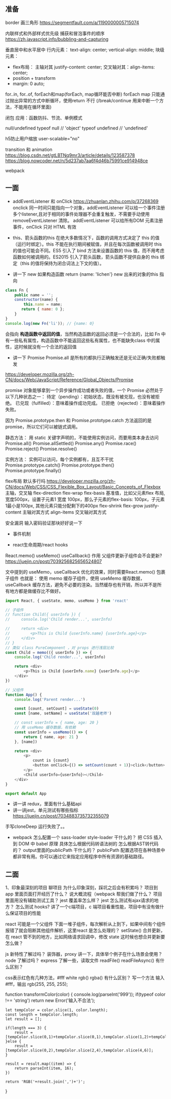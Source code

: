 ## 准备
border 画三角形
https://segmentfault.com/a/1190000005715074

内联样式和外部样式优先级
捕获和冒泡事件的顺序
https://zh.javascript.info/bubbling-and-capturing

垂直居中和水平居中
行内元素：
text-align: center;
vertical-align: middle;
块级元素：
- flex布局： 主轴对其 justify-content: center;  交叉轴对其：align-items: center;
- position + transform
- margin: 0 auto;

for..in, for..of, forEach和map(forEach, map循环能否中断)
forEach map 只能通过抛出异常的方式中断循环，使用return 不行 (/break/continue 用来中断一个方法，不能用在循环里面)

闭包
应用：函数防抖、节流、单例模式

null/undefined
typeof null  // 'object'
typeof undefined // 'undefined'

h5防止用户缩放 user-scalable="no"
<meta name="viewport" content="width=device-width, initial-scale=1, maximum-scale=1, user-scalable=no">

transition 和 animation
https://blog.csdn.net/gtLBTNq9mr3/article/details/123587378
https://blog.nowcoder.net/n/5d237ab7aa6f4d46b75991ce914948ce

webpack

## 一面
- addEventListener 和 onClick
https://zhuanlan.zhihu.com/p/37268369
onclick 同一时间只能指向一个对象，addEventListener 可以给一个事件注册多个listener,且对于相同的事件处理器不会重复触发，不需要手动使用removeEventListener 清除。
addEventListener 可以给所有DOM 元素注册事件，onClick 只对 HTML 有效

- this、箭头函数的this
在绝大多数情况下，函数的调用方式决定了 this 的值（运行时绑定）。this 不能在执行期间被赋值，并且在每次函数被调用时 this 的值也可能会不同。ES5 引入了 bind 方法来设置函数的 this 值，而不用考虑函数如何被调用的。ES2015 引入了箭头函数，箭头函数不提供自身的 this 绑定（this 的值将保持为闭合词法上下文的值）。

- 讲一下 new 
如果构造函数 return {name: 'lichen'}
new 出来的对象的this 指向
```js
class Fn {
    public name = '';
    constructor(name) {
        this.name = name;
       return { name: 0 };
    }
}
console.log(new Fn('li')); // {name: 0}
```
会指向 **构造函数中返回的值**，当然构造函数的返回必须是一个合法的，比如 Fn 中有一些私有属性，构造函数中不能返回这些私有属性，也不能缺失class 中的属性，这时候就没有一个合法的返回值

- 讲一下 Promise
Promise.all  是所有的都执行正确触发还是无论正确/失败都触发

https://developer.mozilla.org/zh-CN/docs/Web/JavaScript/Reference/Global_Objects/Promise

promise 对象能够拿到一个异步操作成功或者失败的值，一个 Promise 必然处于以下几种状态之一：
待定（pending）：初始状态，既没有被兑现，也没有被拒绝。
已兑现（fulfilled）：意味着操作成功完成。
已拒绝（rejected）：意味着操作失败。

因为 Promise.prototype.then 和  Promise.prototype.catch 方法返回的是 promise，所以它们可以被链式调用。

静态方法： 用 static 关键字声明的，不能使用实例访问，而要用类本身去访问
Promise.all()
Promise.allSettled()
Promise.any()
Promise.race()
Promise.reject()
Promise.resolve()

实例方法：  实例可以访问，每个实例都有，且互不干扰
Promise.prototype.catch()
Promise.prototype.then()
Promise.prototype.finally()


flex布局 默认多行吗
https://developer.mozilla.org/zh-CN/docs/Web/CSS/CSS_Flexible_Box_Layout/Basic_Concepts_of_Flexbox
主轴，交叉轴
flex-direction
flex-wrap
flex-basis 基准值，比如父元素flex 布局,宽度500px，设置子元素1 宽度 100px，那么子元素的flex-basis: 100px，子元素1最小是100px, 其他元素只能分配剩下的400px
flex-shrink
flex-grow
justify-content 主轴对其方式
align-items 交叉轴对其方式

安全漏洞 输入密码验证那块好好说一下

- 事件机制

- react生命周期/react hooks

React.memo() 
useMemo()
useCallback() 作用
父组件更新子组件会不会更新? 
https://juejin.cn/post/7039256825656524807

文中提到的 useMemo，useCallback 优化的效果，同时需要React.memo() 包裹子组件
也就是： 使用 memo 缓存子组件，使用 useMemo 缓存数据， useCallback 缓存方法，避免不必要的渲染。当然缓存也有开销，所以并不是所有地方都是做缓存比不做好。

```js
import React, { useState, memo, useMemo } from 'react'

// 子组件
// function Child({ userInfo }) {
//     console.log('Child render...', userInfo)

//     return <div>
//         <p>This is Child {userInfo.name} {userInfo.age}</p>
//     </div>
// }
// 类似 class PureComponent ，对 props 进行浅层比较
const Child = memo(({ userInfo }) => {
    console.log('Child render...', userInfo)

    return <div>
        <p>This is Child {userInfo.name} {userInfo.age}</p>
    </div>
})

// 父组件
function App() {
    console.log('Parent render...')

    const [count, setCount] = useState(0)
    const [name, setName] = useState('双越老师')

    // const userInfo = { name, age: 20 }
    // 用 useMemo 缓存数据，有依赖
    const userInfo = useMemo(() => {
        return { name, age: 21 }
    }, [name])

    return <div>
        <p>
            count is {count}
            <button onClick={() => setCount(count + 1)}>click</button>
        </p>
        <Child userInfo={userInfo}></Child>
    </div>
}

export default App

```

- 讲一讲 redux，里面有什么基础api
- 讲一讲jest，单元测试有哪些指标
https://juejin.cn/post/7034883735732355079



手写cloneDeep 运行失败了。。

- webpack
怎么配置一个 sass-loader  style-loader 干什么的？ 把 CSS 插入到 DOM 中
babel 原理 具体怎么根据代码转语法树的 怎么根据AST转代码的？
output里面的publicPath 干什么的？
publicPath 配置选项在各种场景中都非常有用。你可以通过它来指定应用程序中所有资源的基础路径。

## 二面
1、印象最深刻的项目
聊项目 为什么印象深刻，踩坑之后会有积累吗？
项目到app 里面页面打开经历了什么？ 说大概流程（webpack 帮我们做了什么？
项目里面用没有辅助测试工具？ jest 覆盖率怎么样？ jest 怎么测试有ajax请求的地方？ 怎么测试 hooks?
讲了一个c端项目，c 端项目看重性能，项目中有没有做什么保证项目的性能

react 可能是一个父组件 下面一堆子组件，每次解析从上到下，如果中间有个组件报错了就会阻断其他组件解析，这里react 是怎么处理的？
setState() 合并更新，在 react 管不到的地方，比如网络请求回调中，修改 state 这时候也想合并更新要怎么做？

js 新特性了解过吗？ 装饰器，proxy 讲一下，具体举个例子在什么场景会使用？
node 了解过吗？ express 了解一些，读取文件 readFile() readFileAsync() 有什么区别？

css表示红色有几种方法，#fff white rgb() rgba() 有什么区别？
写一个方法 输入 #fff，输出 rgb(255, 255, 255);



function transformColor(color) {
	console.log(parseInt('999'));
	if(typeof color !== 'string') return new Error('输入不合法');
	
	let tempColor = color.slice(1, color.length);
	const length = tempColor.length;
	let result = [];
	
	if(length === 3) {
		result = [tempColor.slice(0,1)+tempColor.slice(0,1),tempColor.slice(1,2)+tempColor.slice(1,2),tempColor.slice(2,3)+tempColor.slice(2,3)];
	}else {
		result = [tempColor.slice(0,2),tempColor.slice(2,4),tempColor.slice(4,6)];
	}
	
	result = result.map((item) => {
		return parseInt(item, 16);
	})
	
	return 'RGB('+result.join(',')+')';
		
}

 
